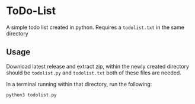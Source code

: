 # ToDo-List
A simple todo list created in python. Requires a ```todolist.txt``` in the same directory


**Usage**
--------------
Download latest release and extract zip, within the newly created directory should be ```todolist.py``` and ```todolist.txt``` both of these files are needed.

In a terminal running within that directory, run the following: 

```python3 todolist.py``` 
